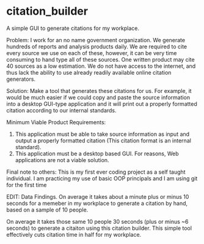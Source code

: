 # citation_builder

A simple GUI to generate citations for my workplace. 

Problem: I work for an no name government organization. We generate hundreds of reports and analysis products daily. We are required to cite every source we use on each of these, however, it can be very time consuming to hand type all of these sources. One written product may cite 40 sources as a low estimation. We do not have access to the internet, and thus lack the ability to use already readily available online citation generators.

Solution: Make a tool that generates these citations for us. For example, it would be much easier if we could  copy and paste the source information into a desktop GUI-type application and it will print out a properly formatted citation according to our internal standards. 

Minimum Viable Product Requirements: 

1) This application must be able to take source information as input and output a properly formatted citation (This citation format is an internal standard).
2) This application must be a desktop based GUI. For reasons, Web applications are not a viable solution. 


Final note to others: This is my first ever coding project as a self taught individual. I am practicing my use of basic OOP principals and I am using git for the first time

EDIT: Data Findings. On average it takes about a minute plus or minus 10 seconds for a memeber in my workplace to generate a citation by hand, based on a sample of 10 people. 

On average it takes those same 10 people 30 seconds (plus or minus ~6 seconds) to generate a citaiton using this citation builder. This simple tool effectively cuts citation time in half for my workplace.

